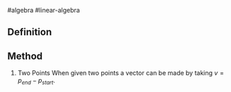#algebra 
#linear-algebra  
## Definition

## Method
1. Two Points
When given two points a vector can be made by taking $v=p_{end}-p_{start}$.
